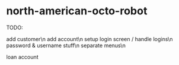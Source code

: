 north-american-octo-robot
=========================
TODO: 

add customer\n
add account\n
setup login screen / handle logins\n
password & username stuff\n
separate menus\n

loan account
